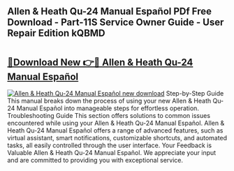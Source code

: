 ## Allen & Heath Qu-24 Manual Español PDf Free Download - Part-11S Service Owner Guide - User Repair Edition kQBMD

# <h2><a href="http://bc21446.oget.top/?id=Allen+%26+Heath+Qu-24+Manual+Espa%c3%b1ol">🔗Download New 👉🔴 Allen & Heath Qu-24 Manual Español</a></h2>

[![Allen & Heath Qu-24 Manual Español new download](https://i.imgur.com/5g1atiW.png)](http://bc21446.oget.top/?id=Allen+%26+Heath+Qu-24+Manual+Espa%c3%b1ol)
Step-by-Step Guide This manual breaks down the process of using your new Allen & Heath Qu-24 Manual Español into manageable steps for effortless operation. Troubleshooting Guide This section offers solutions to common issues encountered while using your Allen & Heath Qu-24 Manual Español. Allen & Heath Qu-24 Manual Español offers a range of advanced features, such as virtual assistant, smart notifications, customizable shortcuts, and automated tasks, all easily controlled through the user interface. Your Feedback is Valuable Allen & Heath Qu-24 Manual Español. We appreciate your input and are committed to providing you with exceptional service.
